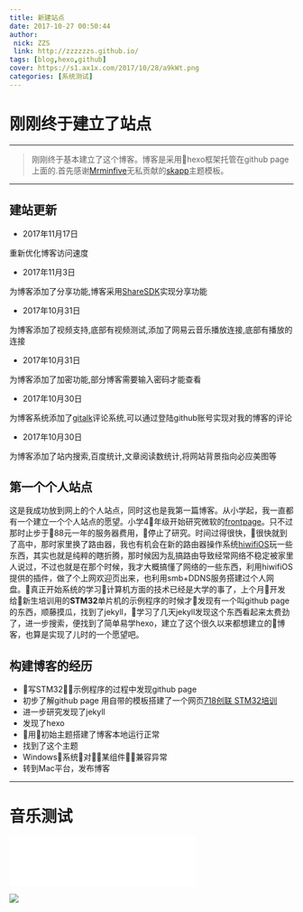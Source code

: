 ```yaml
---
title: 新建站点
date: 2017-10-27 00:50:44
author: 
 nick: ZZS
 link: http://zzzzzzs.github.io/
tags: [blog,hexo,github]
cover: https://s1.ax1x.com/2017/10/28/a9kWt.png
categories: [系统测试]
---
```


# 刚刚终于建立了站点
***

> 刚刚终于基本建立了这个博客。博客是采用hexo框架托管在github page上面的.首先感谢[Mrminfive](https://github.com/Mrminfive)无私贡献的[skapp](https://github.com/Mrminfive/hexo-theme-skapp)主题模板。

***

## 建站更新

* 2017年11月17日

重新优化博客访问速度

* 2017年11月3日

为博客添加了分享功能,博客采用[ShareSDK](http://www.mob.com/)实现分享功能

* 2017年10月31日

为博客添加了视频支持,底部有视频测试,添加了网易云音乐播放连接,底部有播放的连接

* 2017年10月31日

为博客添加了加密功能,部分博客需要输入密码才能查看

* 2017年10月30日

为博客系统添加了[gitalk](https://gitalk.github.io/)评论系统,可以通过登陆github账号实现对我的博客的评论

* 2017年10月30日

为博客添加了站内搜索,百度统计,文章阅读数统计,将网站背景指向必应美图等


## 第一个个人站点
这是我成功放到网上的个人站点，同时这也是我第一篇博客。从小学起，我一直都有一个建立一个个人站点的愿望。小学4年级开始研究微软的[frontpage](https://baike.baidu.com/item/Frontpage/2137423?fr=aladdin)。只不过那时止步于88元一年的服务器费用，停止了研究。时间过得很快，很快就到了高中，那时家里换了路由器，我也有机会在新的路由器操作系统[hiwifiOS](http://www.hiwifi.com)玩一些东西，其实也就是纯粹的瞎折腾，那时候因为乱搞路由导致经常网络不稳定被家里人说过，不过也就是在那个时候，我才大概搞懂了网络的一些东西，利用hiwifiOS提供的插件，做了个上网欢迎页出来，也利用smb+DDNS服务搭建过个人网盘。真正开始系统的学习计算机方面的技术已经是大学的事了，上个月开发给新生培训用的**STM32**单片机的示例程序的时候才发现有一个叫github page的东西，顺藤摸瓜，找到了jekyll，学习了几天jekyll发现这个东西看起来太费劲了，进一步搜索，便找到了简单易学hexo，建立了这个很久以来都想建立的博客，也算是实现了儿时的一个愿望吧。
## 构建博客的经历
* 写STM32示例程序的过程中发现github page
* 初步了解github page 用自带的模板搭建了一个网页[718创联 STM32培训](https://zzzzzzs.github.io/STM32Learning/)
* 进一步研究发现了jekyll
* 发现了hexo
* 用初始主题搭建了博客本地运行正常
* 找到了这个主题
* Windows系统对某组件兼容异常
* 转到Mac平台，发布博客

***

# 音乐测试

<iframe frameborder="no" border="0" marginwidth="0" marginheight="0" width=330 height=86 src="//music.163.com/outchain/player?type=2&id=5264843&auto=0&height=66"></iframe>


<!-- UY BEGIN -->
<div id="uyan_frame"></div>
<script type="text/javascript" src="http://v2.uyan.cc/code/uyan.js?uid=2147909"></script>
<!-- UY END -->


![](http://zzshubimage-1253829354.file.myqcloud.com/718logo.jpg)


